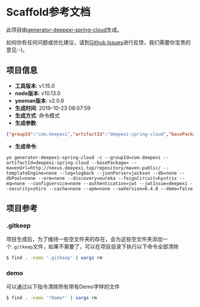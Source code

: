 # Scaffold参考文档

此项目由[generator-deepexi-spring-cloud](https://github.com/deepexi/generator-deepexi-spring-cloud)生成。

如何你有任何问题或优化建议，请到[Github Issues](https://github.com/deepexi/generator-deepexi-spring-cloud/issues)进行反馈，我们需要你宝贵的意见:-)。

## 项目信息

- **工具版本**: v1.15.0
- **node版本**: v10.13.0
- **yeoman版本**: v2.0.6
- **生成时间**: 2019-10-23 08:07:59
- **生成方式**: 命令模式
- **生成参数**: 
```json
{"groupId":"com.deepexi","artifactId":"deepexi-spring-cloud","basePackage":"com.deepexi","mavenUrl":"http://nexus.deepexi.top/repository/maven-public/","templateEngine":"none","log":"logback","jsonParser":"jackson","db":"none","dbPool":"none","orm":"none","discovery":"eureka","feignCircuit":"hystrix","mq":"none","configservice":"none","authentication":"jwt","jwtIssue":"deepexi","security":"shiro","cache":"none","apm":"none","swVersion":"6.4.0","demo":false,"mode":"command","cli":"yo generator-deepexi-spring-cloud -c --groupId=com.deepexi --artifactId=deepexi-spring-cloud --basePackage= --mavenUrl=http://nexus.deepexi.top/repository/maven-public/ --templateEngine=none --log=logback --jsonParser=jackson --db=none --dbPool=none --orm=none --discovery=eureka --feignCircuit=hystrix --mq=none --configservice=none --authentication=jwt --jwtIssue=deepexi --security=shiro --cache=none --apm=none --swVersion=6.4.0 --demo=false","version":"1.15.0","basePath":"com/deepexi","conditions":{"jackson":true,"jwt":true,"shiro":true},"openfeign":true}
```
- **生成命令**: 
```text
yo generator-deepexi-spring-cloud -c --groupId=com.deepexi --artifactId=deepexi-spring-cloud --basePackage= --mavenUrl=http://nexus.deepexi.top/repository/maven-public/ --templateEngine=none --log=logback --jsonParser=jackson --db=none --dbPool=none --orm=none --discovery=eureka --feignCircuit=hystrix --mq=none --configservice=none --authentication=jwt --jwtIssue=deepexi --security=shiro --cache=none --apm=none --swVersion=6.4.0 --demo=false
```

## 项目参考

### .gitkeep

项目生成后，为了维持一些空文件夹的存在，会为这些空文件夹添加一个`.gitkeep`文件，如果不需要了，可以在项目目录下执行以下命令全部清除

```bash
$ find . -name '.gitkeep' | xargs rm
```

### demo

可以通过以下指令清除所有带有Demo字样的文件

```bash
$ find . -name '*Demo*' | xargs rm
```
